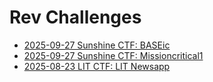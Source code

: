 # Rev Challenges

* [2025-09-27 Sunshine CTF: BASEic](All-CTF-Challenges/2025-09-27-SunshineCTF/rev-BASEic.md)
* [2025-09-27 Sunshine CTF: Missioncritical1](All-CTF-Challenges/2025-09-27-SunshineCTF/rev-Missioncritical1.md)
* [2025-08-23 LIT CTF: LIT Newsapp](All-CTF-Challenges/2025-08-23-LITCTF/rev-LIT-Newsapp.md)